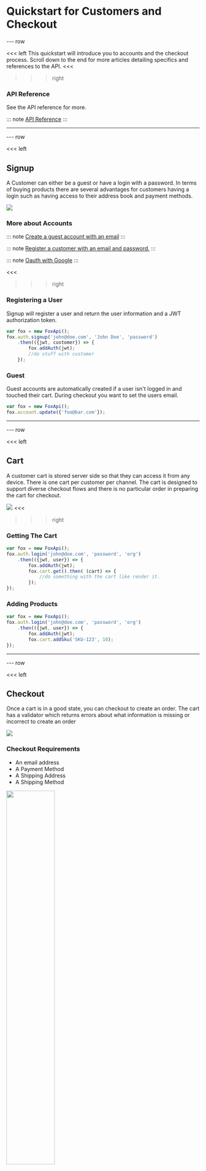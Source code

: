 # Quickstart for Customers and Checkout
--- row

<<< left
This quickstart will introduce you to accounts and the checkout process.
Scroll down to the end for more articles detailing specifics and references to the API.
<<<

>>> right

### API Reference
See the API reference for more.

::: note
[API Reference](api/index.html)
:::

>>>

---

--- row

<<< left
## Signup
A Customer can either be a guest or have a login with a password. In terms of buying
products there are several advantages for customers having a login such as having access
to their address book and payment methods.

<img class='eimg' src="data/login.png"/>

### More about Accounts
::: note
[Create a guest account with an email](guest.html)
:::

::: note
[Register a customer with an email and password.](account.html)
:::

::: note
[Oauth with Google](google.html)
:::

<<<

>>> right

### Registering a User

Signup will register a user and return the user information and a JWT authorization token.

``` javascript
var fox = new FoxApi();
fox.auth.signup('john@doe.com', 'John Doe', 'password')
    .then(({jwt, customer}) => {
        fox.addAuth(jwt);
        //do stuff with customer
    });
```

### Guest

Guest accounts are automatically created if a user isn't logged in and touched
their cart. During checkout you want to set the users email.

``` javascript
var fox = new FoxApi();
fox.account.update({'foo@bar.com'});
```

>>>

---

--- row

<<< left
## Cart

A customer cart is stored server side so that they can access it from any device.
There is one cart per customer per channel. The cart is designed to support diverse
checkout flows and there is no particular order in preparing the cart for checkout.

<img class='eimg' src="data/cart.png"/>
<<<

>>> right

### Getting The Cart
``` javascript
var fox = new FoxApi();
fox.auth.login('john@doe.com', 'password', 'org')
    .then(({jwt, user}) => {
        fox.addAuth(jwt);
        fox.cart.get().then( (cart) => {
            //do something with the cart like render it.
        });
});
```

### Adding Products
``` javascript
var fox = new FoxApi();
fox.auth.login('john@doe.com', 'password', 'org')
    .then(({jwt, user}) => {
        fox.addAuth(jwt);
        fox.cart.addSku('SKU-123', 10);
});
```

>>>

---

--- row

<<< left
## Checkout

Once a cart is in a good state, you can checkout to create an order.
The cart has a validator which returns errors about what information is missing
or incorrect to create an order

<img class='eimg' src="data/checkout.png"/>

### Checkout Requirements
  - An email address
  - A Payment Method
  - A Shipping Address
  - A Shipping Method

<img class='eimg' src="data/cartvalidation.png" style='width:50%;'/>

::: note
These items can be provided in any order which allows diverse checkout flows.
:::

### More about Checkout
::: note
[Checkout and Error Handling](checkout.html)
:::

<<<

>>> right

### Adding a New Shipping Address
``` javascript
var fox = new FoxApi();
fox.auth.login('john@doe.com', 'password', 'org')
    .then(({jwt, user}) => {
        fox.addAuth(jwt);

        var address = {
            name: "John Doe",
            address1: "325 W Richmor",
            address2: "",
            city: "Seattle",
            phoneNumber: "6666666666",
            zip: 98109,
            regionId: regions["WA"],
            isDefault: false,
            country: 'United States'
        };

        fox.addresses.add(address).then((newAddress) => {
            fox.cart.setShippingAddressById(newAddress.id);
        });
    });
```

### Adding a Credit Card
``` javascript
var fox = new FoxApi();
fox.auth.login('john@doe.com', 'password', 'org')
    .then(({jwt, user}) => {
        fox.addAuth(jwt);

        var stripe = Stripe('pk_test_6pRNASCoBOKtIshFeQd4XMUh');
        stripe.tokens.create({
                card: {
                "name": "John Doe",
                "number": '4242424242424242',
                "exp_month": 12,
                "exp_year": 2018,
                "cvc": '123'
                }
        }).then((token) => {;
            fox.creditCards.createCardFromStripeToken(token, address)
                .then((card) => {;
                    fox.cart.addCreditCard(card.id);
                });
        });

    });
```

### Completing Checkout
``` javascript
var fox = new FoxApi();
fox.auth.login('john@doe.com', 'password', 'org')
    .then(({jwt, user}) => {
        fox.addAuth(jwt);
        fox.cart.checkout().then((order) => {
            //Show customer order number and summary
        });
    });
```

>>>

---

--- row

<<< left
## Addresses
Accounts can have an address book which can have any number of addresses.
These addresses can be used for billing and shipping information. Setting a
default address is required for single click checkout.

<img class='eimg' src="data/addresses.png"/>

### More Address Books
::: note
[Managing the Address Book](address.html)
:::
<<<

>>> right

### Getting Addresses

``` javascript
var fox = new FoxApi();
fox.auth.login('john@doe.com', 'password', 'org')
    .then(({jwt, user}) => {
        fox.addAuth(jwt);
        fox.addresses.list().then( (addresses) => {
            //do something with addresses such as choosing one during checkout.
        });
});
```

>>>

---

--- row

<<< left
## Wallet
Accounts can also have a wallet which stores the customers credit card information.
Setting a default credit card is required for single click checkout.

<img class='eimg' src="data/wallet.png"/>

### More about Wallets
::: note
- [Managing the Wallet](wallet.html)
:::
<<<

>>> right
### Fetching Cards

``` javascript
var fox = new FoxApi();
fox.auth.login('john@doe.com', 'password', 'org')
    .then(({jwt, user}) => {
        fox.addAuth(jwt);
        fox.creditCards.list().then( (cards) => {
            //do something with cards set as picking one during checkout.
        });
});
```
>>>

---

--- row

